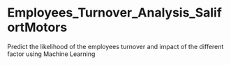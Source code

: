 # Employees_Turnover_Analysis_SalifortMotors
Predict the likelihood of the employees turnover and impact of the different factor using Machine Learning
